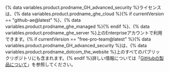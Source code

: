 {% data variables.product.prodname_GH_advanced_security %}ライセンスは、{% data variables.product.prodname_ghe_cloud %}{% if currentVersion == "github-ae@latest" %}、{% data variables.product.prodname_ghe_managed %}{% endif %}、{% data variables.product.prodname_ghe_server %}上のEnterpriseアカウントで利用できます。{% if currentVersion == "free-pro-team@latest" %}{% data variables.product.prodname_GH_advanced_security %}は、{% data variables.product.prodname_dotcom_the_website %}上のすべてのパブリックリポジトリにも含まれます。{% endif %}詳しい情報については「[GitHubの製品について](/github/getting-started-with-github/githubs-products)」を参照してください。